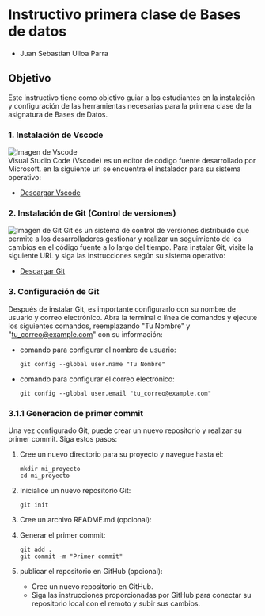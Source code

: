 # Instructivo primera clase de Bases de datos
- Juan Sebastian Ulloa Parra 

## Objetivo
Este instructivo tiene como objetivo guiar a los estudiantes en la instalación y configuración de las herramientas necesarias para la primera clase de la asignatura de Bases de Datos.

### 1. Instalación de Vscode
![Imagen de Vscode](https://code.visualstudio.com/assets/images/code-stable.png)     
Visual Studio Code (Vscode) es un editor de código fuente desarrollado por Microsoft. en la siguiente url se encuentra el instalador para su sistema operativo:
- [Descargar Vscode](https://code.visualstudio.com/)
### 2. Instalación de Git (Control de versiones)
![Imagen de Git](https://git-scm.com/images/logos/downloads/Git-Icon-1788C.png)
Git es un sistema de control de versiones distribuido que permite a los desarrolladores gestionar y realizar un seguimiento de los cambios en el código fuente a lo largo del tiempo. Para instalar Git, visite la siguiente URL y siga las instrucciones según su sistema operativo:
- [Descargar Git](https://git-scm.com/)
### 3. Configuración de Git
Después de instalar Git, es importante configurarlo con su nombre de usuario y correo electrónico. Abra la terminal o línea de comandos y ejecute los siguientes comandos, reemplazando "Tu Nombre" y "tu_correo@example.com" con su información:
- comando para configurar el nombre de usuario:
  ```
  git config --global user.name "Tu Nombre"
  ```
- comando para configurar el correo electrónico:
  ```
  git config --global user.email "tu_correo@example.com"
  ```

 ### 3.1.1 Generacion de primer commit
 Una vez configurado Git, puede crear un nuevo repositorio y realizar su primer commit. Siga estos pasos:
 1. Cree un nuevo directorio para su proyecto y navegue hasta él:
    ```
    mkdir mi_proyecto
    cd mi_proyecto
    ```
 2. Inicialice un nuevo repositorio Git:
    ```
    git init
    ```
 3. Cree un archivo README.md (opcional): 
    

 4. Generar el primer commit:
    ```
    git add .
    git commit -m "Primer commit"
    ```
5. publicar el repositorio en GitHub (opcional):
   - Cree un nuevo repositorio en GitHub.
   - Siga las instrucciones proporcionadas por GitHub para conectar su repositorio local con el remoto y subir sus cambios.
